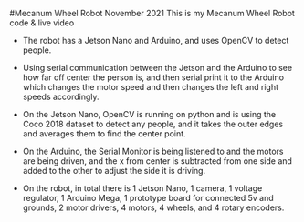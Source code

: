 #Mecanum Wheel Robot
November 2021
This is my Mecanum Wheel Robot code & live video

- The robot has a Jetson Nano and Arduino, and uses OpenCV to detect people.

- Using serial communication between the Jetson and the Arduino to see how far off center the person is, and then serial print it to the Arduino
which changes the motor speed and then changes the left and right speeds accordingly.

- On the Jetson Nano, OpenCV is running on python and is using the Coco 2018 dataset to detect any people, and it takes the outer edges and 
averages them to find the center point.

- On the Arduino, the Serial Monitor is being listened to and the motors are being driven, and the x from center is subtracted from one side 
and added to the other to adjust the side it is driving.

- On the robot, in total there is 1 Jetson Nano, 1 camera, 1 voltage regulator, 1 Arduino Mega, 1 prototype board for connected 5v and grounds, 2 motor
drivers, 4 motors, 4 wheels, and 4 rotary encoders.
